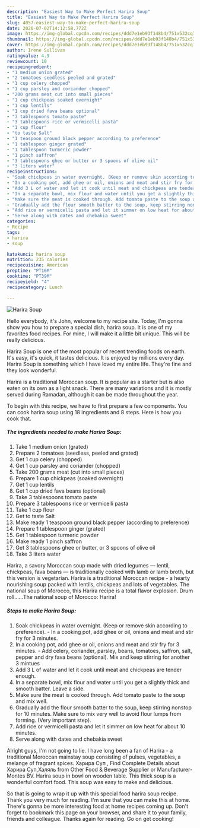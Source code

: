 ```yaml
---
description: "Easiest Way to Make Perfect Harira Soup"
title: "Easiest Way to Make Perfect Harira Soup"
slug: 4057-easiest-way-to-make-perfect-harira-soup
date: 2020-07-02T14:12:58.772Z
image: https://img-global.cpcdn.com/recipes/ddd7e1eb93f148b4/751x532cq70/harira-soup-recipe-main-photo.jpg
thumbnail: https://img-global.cpcdn.com/recipes/ddd7e1eb93f148b4/751x532cq70/harira-soup-recipe-main-photo.jpg
cover: https://img-global.cpcdn.com/recipes/ddd7e1eb93f148b4/751x532cq70/harira-soup-recipe-main-photo.jpg
author: Irene Sullivan
ratingvalue: 4.9
reviewcount: 10
recipeingredient:
- "1 medium onion grated"
- "2 tomatoes seedless peeled and grated"
- "1 cup celery chopped"
- "1 cup parsley and coriander chopped"
- "200 grams meat cut into small pieces"
- "1 cup chickpeas soaked overnight"
- "1 cup lentils"
- "1 cup dried fava beans optional"
- "3 tablespoons tomato paste"
- "3 tablespoons rice or vermicelli pasta"
- "1 cup flour"
- "to taste Salt"
- "1 teaspoon ground black pepper according to preference"
- "1 tablespoon ginger grated"
- "1 tablespoon turmeric powder"
- "1 pinch saffron"
- "3 tablespoons ghee or butter or 3 spoons of olive oil"
- "3 liters water"
recipeinstructions:
- "Soak chickpeas in water overnight. (Keep or remove skin according to preference). In a cooking pot, add ghee or oil, onions and meat and stir fry for 3 minutes."
- "In a cooking pot, add ghee or oil, onions and meat and stir fry for 3 minutes.  Add celery, coriander, parsley, beans, tomatoes, saffron, salt, pepper and dry fava beans (optional). Mix and keep stirring for another 3 mintues"
- "Add 3 L of water and let it cook until meat and chickpeas are tender enough."
- "In a separate bowl, mix flour and water until you get a slightly thick and smooth batter. Leave a side."
- "Make sure the meat is cooked through. Add tomato paste to the soup and mix well."
- "Gradually add the flour smooth batter to the soup, keep stirring nonstop for 10 minutes. Make sure to mix very well to avoid flour lumps from forming. (Very important step)."
- "Add rice or vermicelli pasta and let it simmer on low heat for about 10 minutes."
- "Serve along with dates and chebakia sweet"
categories:
- Recipe
tags:
- harira
- soup

katakunci: harira soup 
nutrition: 235 calories
recipecuisine: American
preptime: "PT16M"
cooktime: "PT39M"
recipeyield: "4"
recipecategory: Lunch

---
```



![Harira Soup](https://img-global.cpcdn.com/recipes/ddd7e1eb93f148b4/751x532cq70/harira-soup-recipe-main-photo.jpg)

Hello everybody, it's John, welcome to my recipe site. Today, I'm gonna show you how to prepare a special dish, harira soup. It is one of my favorites food recipes. For mine, I will make it a little bit unique. This will be really delicious.

Harira Soup is one of the most popular of recent trending foods on earth. It's easy, it's quick, it tastes delicious. It is enjoyed by millions every day. Harira Soup is something which I have loved my entire life. They're fine and they look wonderful.

Harira is a traditional Moroccan soup. It is popular as a starter but is also eaten on its own as a light snack. There are many variations and it is mostly served during Ramadan, although it can be made throughout the year.


To begin with this recipe, we have to first prepare a few components. You can cook harira soup using 18 ingredients and 8 steps. Here is how you cook that.

<!--inarticleads1-->

##### The ingredients needed to make Harira Soup:

1. Take 1 medium onion (grated)
1. Prepare 2 tomatoes (seedless, peeled and grated)
1. Get 1 cup celery (chopped)
1. Get 1 cup parsley and coriander (chopped)
1. Take 200 grams meat (cut into small pieces)
1. Prepare 1 cup chickpeas (soaked overnight)
1. Get 1 cup lentils
1. Get 1 cup dried fava beans (optional)
1. Take 3 tablespoons tomato paste
1. Prepare 3 tablespoons rice or vermicelli pasta
1. Take 1 cup flour
1. Get to taste Salt
1. Make ready 1 teaspoon ground black pepper (according to preference)
1. Prepare 1 tablespoon ginger (grated)
1. Get 1 tablespoon turmeric powder
1. Make ready 1 pinch saffron
1. Get 3 tablespoons ghee or butter, or 3 spoons of olive oil
1. Take 3 liters water


Harira, a savory Moroccan soup made with dried legumes — lentil, chickpeas, fava beans — is traditionally cooked with lamb or lamb broth, but this version is vegetarian. Harira is a traditional Moroccan recipe - a hearty nourishing soup packed with lentils, chickpeas and lots of vegetables. The national soup of Morocco, this Harira recipe is a total flavor explosion. Drum roll……The national soup of Morocco: Harira! 

<!--inarticleads2-->

##### Steps to make Harira Soup:

1. Soak chickpeas in water overnight. (Keep or remove skin according to preference). - In a cooking pot, add ghee or oil, onions and meat and stir fry for 3 minutes.
1. In a cooking pot, add ghee or oil, onions and meat and stir fry for 3 minutes.  - Add celery, coriander, parsley, beans, tomatoes, saffron, salt, pepper and dry fava beans (optional). Mix and keep stirring for another 3 mintues
1. Add 3 L of water and let it cook until meat and chickpeas are tender enough.
1. In a separate bowl, mix flour and water until you get a slightly thick and smooth batter. Leave a side.
1. Make sure the meat is cooked through. Add tomato paste to the soup and mix well.
1. Gradually add the flour smooth batter to the soup, keep stirring nonstop for 10 minutes. Make sure to mix very well to avoid flour lumps from forming. (Very important step).
1. Add rice or vermicelli pasta and let it simmer on low heat for about 10 minutes.
1. Serve along with dates and chebakia sweet


Alright guys, I&#39;m not going to lie. I have long been a fan of Harira - a traditional Moroccan mainstay soup consisting of pulses, vegetables, a melange of fragrant spices. Харира Суп , Find Complete Details about Харира Суп,Халяль from Other Food &amp; Beverage Supplier or Manufacturer-Montes BV. Harira soup in bowl on wooden table. This thick soup is a wonderful comfort food. This soup was easy to make and delicious. 

So that is going to wrap it up with this special food harira soup recipe. Thank you very much for reading. I'm sure that you can make this at home. There's gonna be more interesting food at home recipes coming up. Don't forget to bookmark this page on your browser, and share it to your family, friends and colleague. Thanks again for reading. Go on get cooking!
